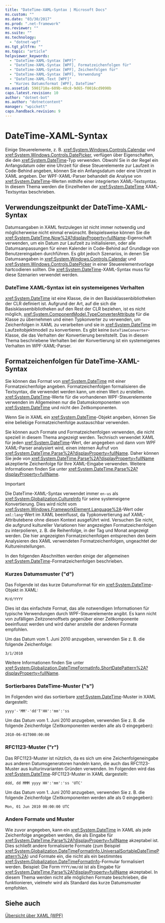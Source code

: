 ```yaml
---
title: "DateTime-XAML-Syntax | Microsoft Docs"
ms.custom: ""
ms.date: "03/30/2017"
ms.prod: ".net-framework"
ms.reviewer: ""
ms.suite: ""
ms.technology: 
  - "dotnet-wpf"
ms.tgt_pltfrm: ""
ms.topic: "article"
helpviewer_keywords: 
  - "DateTime-XAML-Syntax [WPF]"
  - "DateTime-XAML-Syntax [WPF], Formatzeichenfolgen für"
  - "DateTime-XAML-Syntax [WPF], Zeichenfolgen für"
  - "DateTime-XAML-Syntax [WPF], Verwendung"
  - "DateTime-XAML-Text [WPF]"
  - "Kurzes Datumsformat [WPF], DateTime"
ms.assetid: 5901710a-609b-40c8-9d65-f0016cd9090b
caps.latest.revision: 10
author: "dotnet-bot"
ms.author: "dotnetcontent"
manager: "wpickett"
caps.handback.revision: 9
---
```

# DateTime-XAML-Syntax
Einige Steuerelemente, z. B. <xref:System.Windows.Controls.Calendar> und <xref:System.Windows.Controls.DatePicker>, verfügen über Eigenschaften, die den <xref:System.DateTime>\-Typ verwenden.  Obwohl Sie in der Regel ein Anfangsdatum oder eine Uhrzeit für diese Steuerelemente zur Laufzeit in Code\-Behind angeben, können Sie ein Anfangsdatum oder eine Uhrzeit in XAML angeben.  Der WPF\-XAML\-Parser behandelt die Analyse von <xref:System.DateTime>\-Werten mithilfe einer integrierten XAML\-Textsyntax.  In diesem Thema werden die Einzelheiten der <xref:System.DateTime> XAML\-Textsyntax beschrieben.  
  
   
  
<a name="where_datetime_xaml_syntax_is_used"></a>   
## Verwendungszeitpunkt der DateTime\-XAML\-Syntax  
 Datumsangaben in XAML festzulegen ist nicht immer notwendig und möglicherweise nicht einmal erwünscht.  Beispielsweise können Sie die <xref:System.DateTime.Now%2A?displayProperty=fullName>\-Eigenschaft verwenden, um ein Datum zur Laufzeit zu initialisieren, oder alle Datumsanpassungen für einen Kalender in Code\-Behind auf Grundlage von Benutzereingaben durchführen.  Es gibt jedoch Szenarios, in denen Sie Datumsangaben in <xref:System.Windows.Controls.Calendar> und <xref:System.Windows.Controls.DatePicker> in einer Steuerelementvorlage hartcodieren sollten.  Die <xref:System.DateTime>\-XAML\-Syntax muss für diese Szenarien verwendet werden.  
  
### DateTime XAML\-Syntax ist ein systemeigenes Verhalten  
 <xref:System.DateTime> ist eine Klasse, die in den Basisklassenbibliotheken der CLR definiert ist.  Aufgrund der Art, auf die sich die Basisklassenbibliotheken auf den Rest der CLR beziehen, ist es nicht möglich, <xref:System.ComponentModel.TypeConverterAttribute> für die Klasse zu übernehmen und einen Typkonverter zu verwenden, um Zeichenfolgen in XAML zu verarbeiten und sie in <xref:System.DateTime> im Laufzeitobjektmodell zu konvertieren.  Es gibt keine `DateTimeConverter`\-Klasse, die das Verhalten der Konvertierung bereitstellt. Das in diesem Thema beschriebene Verhalten bei der Konvertierung ist ein systemeigenes Verhalten im WPF\-XAML\-Parser.  
  
<a name="format_strings_for_datetime_xaml_syntax"></a>   
## Formatzeichenfolgen für DateTime\-XAML\-Syntax  
 Sie können das Format von <xref:System.DateTime> mit einer Formatzeichenfolge angeben.  Formatzeichenfolgen formalisieren die Textsyntax, die verwendet werden kann, um einen Wert zu erstellen.  <xref:System.DateTime>\-Werte für die vorhandenen WPF\-Steuerelemente verwenden im Allgemeinen nur die Datumskomponenten von <xref:System.DateTime> und nicht den Zeitkomponenten.  
  
 Wenn Sie in XAML ein <xref:System.DateTime>\-Objekt angeben, können Sie eine beliebige Formatzeichenfolge austauschbar verwenden.  
  
 Sie können auch Formate und Formatzeichenfolgen verwenden, die nicht speziell in diesem Thema angezeigt werden.  Technisch verwendet XAML für jeden <xref:System.DateTime>\-Wert, der angegeben und dann vom WPF XAML\-Parser analysiert wird, einen internen Aufruf von <xref:System.DateTime.Parse%2A?displayProperty=fullName>. Daher können Sie jede von <xref:System.DateTime.Parse%2A?displayProperty=fullName> akzeptierte Zeichenfolge für Ihre XAML\-Eingabe verwenden.  Weitere Informationen finden Sie unter <xref:System.DateTime.Parse%2A?displayProperty=fullName>.  
  
> [!IMPORTANT]
>  Die DateTime\-XAML\-Syntax verwendet immer `en-us` als <xref:System.Globalization.CultureInfo> für seine systemeigene Konvertierung.  Dies wird nicht vom <xref:System.Windows.FrameworkElement.Language%2A>\-Wert oder `xml:lang`\-Wert im XAML beeinflusst, da Typkonvertierung auf XAML\-Attributebene ohne diesen Kontext ausgeführt wird.  Versuchen Sie nicht, die aufgrund kultureller Variationen hier angezeigten Formatzeichenfolgen zu interpolieren, z. B. die Reihenfolge, in der Tag und Monat angezeigt werden.  Die hier angezeigten Formatzeichenfolgen entsprechen den beim Analysieren des XAML verwendeten Formatzeichenfolgen, ungeachtet der Kultureinstellungen.  
  
 In den folgenden Abschnitten werden einige der allgemeinen <xref:System.DateTime>\-Formatzeichenfolgen beschrieben.  
  
### Kurzes Datumsmuster \("d"\)  
 Das Folgende ist das kurze Datumsformat für ein <xref:System.DateTime>\-Objekt in XAML:  
  
 `M/d/YYYY`  
  
 Dies ist das einfachste Format, das alle notwendigen Informationen für typische Verwendungen durch WPF\-Steuerelemente angibt. Es kann nicht von zufälligen Zeitzonenoffsets gegenüber einer Zeitkomponente beeinflusst werden und wird daher anstelle der anderen Formate empfohlen.  
  
 Um das Datum vom 1. Juni 2010 anzugeben, verwenden Sie z. B. die folgende Zeichenfolge:  
  
 `3/1/2010`  
  
 Weitere Informationen finden Sie unter <xref:System.Globalization.DateTimeFormatInfo.ShortDatePattern%2A?displayProperty=fullName>.  
  
### Sortierbares DateTime\-Muster \("s"\)  
 Im Folgenden wird das sortierbare <xref:System.DateTime>\-Muster in XAML dargestellt:  
  
 `yyyy'-'MM'-'dd'T'HH':'mm':'ss`  
  
 Um das Datum vom 1. Juni 2010 anzugeben, verwenden Sie z. B. die folgende Zeichenfolge \(Zeitkomponenten werden alle als 0 eingegeben\):  
  
 `2010-06-01T000:00:00`  
  
### RFC1123\-Muster \("r"\)  
 Das RFC1123\-Muster ist nützlich, da es sich um eine Zeichenfolgeneingabe aus anderen Datumsgeneratoren handeln kann, die auch das RFC1123\-Muster aus kulturinvarianten Gründen verwenden.  Im Folgenden wird das <xref:System.DateTime>\-RFC1123\-Muster in XAML dargestellt:  
  
 `ddd, dd MMM yyyy HH':'mm':'ss 'UTC'`  
  
 Um das Datum vom 1. Juni 2010 anzugeben, verwenden Sie z. B. die folgende Zeichenfolge \(Zeitkomponenten werden alle als 0 eingegeben\):  
  
 `Mon, 01 Jun 2010 00:00:00 UTC`  
  
### Andere Formate und Muster  
 Wie zuvor angegeben, kann ein <xref:System.DateTime> in XAML als jede Zeichenfolge angegeben werden, die als Eingabe für <xref:System.DateTime.Parse%2A?displayProperty=fullName> akzeptabel ist.  Dies schließt andere formalisierte Formate \(zum Beispiel <xref:System.Globalization.DateTimeFormatInfo.UniversalSortableDateTimePattern%2A>\) und Formate ein, die nicht als ein bestimmtes <xref:System.Globalization.DateTimeFormatInfo>\-Formular formalisiert werden.  Beispiel: Die Form `YYYY/mm/dd` ist als Eingabe für <xref:System.DateTime.Parse%2A?displayProperty=fullName> akzeptabel.  In diesem Thema werden nicht alle möglichen Formate beschrieben, die funktionieren, vielmehr wird als Standard das kurze Datumsmuster empfohlen.  
  
## Siehe auch  
 [Übersicht über XAML \(WPF\)](../../../../docs/framework/wpf/advanced/xaml-overview-wpf.md)